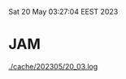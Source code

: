 Sat 20 May 03:27:04 EEST 2023
# JAM
<a href='./cache/202305/20_03.log'>./cache/202305/20_03.log</a>
